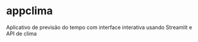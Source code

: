 # appclima
Aplicativo de previsão do tempo com interface interativa usando Streamlit e API de clima
